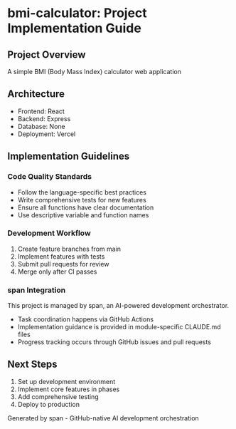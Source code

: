 # bmi-calculator: Project Implementation Guide

## Project Overview
A simple BMI (Body Mass Index) calculator web application

## Architecture
- Frontend: React
- Backend: Express
- Database: None
- Deployment: Vercel

## Implementation Guidelines

### Code Quality Standards
- Follow the language-specific best practices
- Write comprehensive tests for new features
- Ensure all functions have clear documentation
- Use descriptive variable and function names

### Development Workflow
1. Create feature branches from main
2. Implement features with tests
3. Submit pull requests for review
4. Merge only after CI passes

### span Integration
This project is managed by span, an AI-powered development orchestrator.
- Task coordination happens via GitHub Actions
- Implementation guidance is provided in module-specific CLAUDE.md files
- Progress tracking occurs through GitHub issues and pull requests

## Next Steps
1. Set up development environment
2. Implement core features in phases
3. Add comprehensive testing
4. Deploy to production

Generated by span - GitHub-native AI development orchestration
